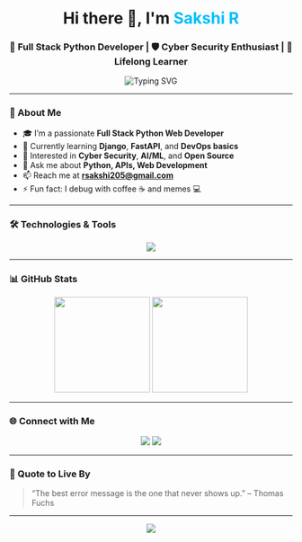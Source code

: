 <!-- Profile Header -->
<h1 align="center">Hi there 👋, I'm <span style="color:#00bfff">Sakshi R</span></h1>
<h3 align="center">🔹 Full Stack Python Developer | 🛡️ Cyber Security Enthusiast | 🚀 Lifelong Learner</h3>

<!-- Typing Animation -->
<p align="center">
  <img src="https://readme-typing-svg.demolab.com?font=Fira+Code&size=20&pause=1000&center=true&vCenter=true&width=450&lines=Building+scalable+web+apps;Exploring+FastAPI+%26+Django;Collaborating+on+Cyber+Security;Always+Learning..." alt="Typing SVG" />
</p>

---

### 🔧 About Me
- 🎓 I’m a passionate **Full Stack Python Web Developer**
- 🌱 Currently learning **Django**, **FastAPI**, and **DevOps basics**
- 👀 Interested in **Cyber Security**, **AI/ML**, and **Open Source**
- 💬 Ask me about **Python, APIs, Web Development**
- 📫 Reach me at **[rsakshi205@gmail.com](mailto:rsakshi205@gmail.com)**
- ⚡ Fun fact: I debug with coffee ☕ and memes 💻

---

### 🛠️ Technologies & Tools

<p align="center">
  <img src="https://skillicons.dev/icons?i=python,django,fastapi,postgres,sqlite,html,css,js,git,github,vscode" />
</p>

---

### 📊 GitHub Stats

<p align="center">
  <img src="https://github-readme-stats.vercel.app/api?username=sakshirudraiah&show_icons=true&theme=tokyonight&hide_border=true&border_radius=15" height="170" />
  <img src="https://github-readme-stats.vercel.app/api/top-langs/?username=sakshirudraiah&layout=compact&theme=tokyonight&hide_border=true&border_radius=15" height="170" />
</p>

---

### 🌐 Connect with Me

<p align="center">
  <a href="mailto:rsakshi205@gmail.com"><img src="https://img.shields.io/badge/Gmail-D14836?style=for-the-badge&logo=gmail&logoColor=white" /></a>
  <a href="[https://github.com/sakshirudraiah](https://github.com/seclusive-saku27/)"><img src="https://img.shields.io/badge/GitHub-181717?style=for-the-badge&logo=github&logoColor=white" /></a>
  <!-- Optional:
  <a href="[https://linkedin.com/in/your-profile](https://www.linkedin.com/in/sakshi-r-906ab1235/)"><img src="https://img.shields.io/badge/LinkedIn-0077B5?style=for-the-badge&logo=linkedin&logoColor=white" /></a>
  -->
</p>

---

### 🧠 Quote to Live By

> “The best error message is the one that never shows up.” – Thomas Fuchs

---

<p align="center">
  <img src="https://capsule-render.vercel.app/api?type=waving&color=gradient&height=120&section=footer"/>
</p>
